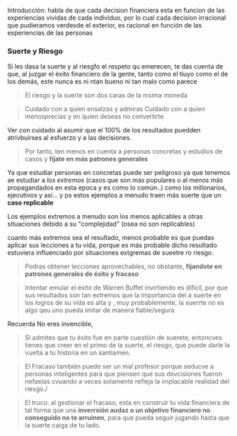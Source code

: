 
Introducción: 
habla de que cada decision financiera esta en funcion de las experiencias vividas de cada individuo, por lo cual  cada decision irracional que pudieramos verdesde el exterior, es racional en función de las experiencias de las personas  



### Suerte y Riesgo

Si les dasa  la suerte y al riesgfo el respeto qu emerecen, te das cuenta de que, al juzgar el éxito financiero de la gente, tanto como el tiuyo como el de los demás, este nunca es ni ntan bueno ni tan malo como parece




>El riesgo y  la suerte son dos caras de la msima moneda



>Cuidado con a quien ensalzas y admiras
>Cuidado con a quien menosprecias y en quien deseas no convertirte 

Ver con cuidado al asumir que el 100% de los resultados puedden atrivbuirses al esfuerzo y a las decisiones.


> Por tanto, ten menos en  cuenta a personas concretas y estudios de casos y **fíjate en más patrones  generales**


Ya que estudiar personas en concretas puede ser peligroso ya que tenemos ae estudiar a *los extremos* (casos que son más populares o al menos más propagandados en esta epoca y es como lo común..) como los millonarios, ejecutivos y asi...  y ps estos ejemplos a menudo traen  más suerte que un **caso replicable** 

Los ejemplos extremos a menudo son los menos aplicables a otras situaciones debido a su "complejidad" (osea no son replicables)

cuanto más extremos sea el resultado, menos probable es que puedas aplicar sus lecciones a tu vida, porque es más probable dicho resultado estuviera influenciado por situaciones extgremas de sueetre ro riesgo.


> Podras obtener lecciones aprovechables, no obstante, **fijandote en patrones generales de éxito y fracaso**



> Intentar emular el éxito de Warren Buffet invirtiendo es díficil, por que sus resultados son tan extremos que la importancia del a suerte en los logros de su vida es alta y , muy probablemente, la suerrte no es algo qeu uno pueda imitar de manera fiable/segura


Recuerda No eres invencible,
> Si admites que tu éxito fue en parte cuestión de suerete, entoncves tienes que creer en el primo de la suerte, el riesgo, que puede darle la vuelta a tu historia en un santiamen.


>El Fracaso también  puede ser un mal profesor porque seducve a personas inteligentes para que piensen que sus devcisiones fueron nefastas cvuando a veces solamente refleja la implacable realidad del riesgo./



>El truco: al gestionar el fracaso, esta en construir tu vida financiera de tal forma que una  **inverrsión audaz o un objetivo financiero no conseguido no te arruinen**, para que pueda seguir jugando hasta que la suerte caiga de tu lado. 


